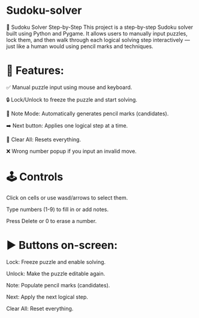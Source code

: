 # Sudoku-solver
🧠 Sudoku Solver Step-by-Step
  This project is a step-by-step Sudoku solver built using Python and Pygame. It allows users to manually input puzzles, lock them, and then walk through each   logical solving step interactively — just like a human would using pencil marks and techniques.

# 🔧 Features:

  ✅ Manual puzzle input using mouse and keyboard.
	
  🔒 Lock/Unlock to freeze the puzzle and start solving.
	
  📝 Note Mode: Automatically generates pencil marks (candidates).
	
  ➡️ Next button: Applies one logical step at a time.
	
  🧽 Clear All: Resets everything.
	
  ❌ Wrong number popup if you input an invalid move.

# 🕹 Controls

  Click on cells or use wasd/arrows to select them.
  
  Type numbers (1-9) to fill in or add notes.
  
  Press Delete or 0 to erase a number.
  

# ▶️ Buttons on-screen:

  Lock: Freeze puzzle and enable solving.
  
  Unlock: Make the puzzle editable again.
  
  Note: Populate pencil marks (candidates).
  
  Next: Apply the next logical step.
  
  Clear All: Reset everything.
  
